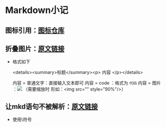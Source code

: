 # Markdown小记

## 图标引用：[图标仓库](https://github.com/FortAwesome/Font-Awesome/tree/6.x/svgs/brands)

## 折叠图片：[原文链接](https://www.cnblogs.com/cnblogswilliam/p/14448830.html)

- 格式如下

  \<details>\<summary>标题\</summary>\<p>
  内容
  \</p>\</details>

  内容 = 普通文字：直接输入文本即可
  内容 = code ：格式为 <code>代码</code>
  内容 = 图片 ：<img src="路径"/> 
  （需要缩放时 形如：\<img src="" style="90%"/>）

## 让mkd语句不被解析：[原文链接](https://blog.csdn.net/qq_44752641/article/details/105445070)

- 使用\符号